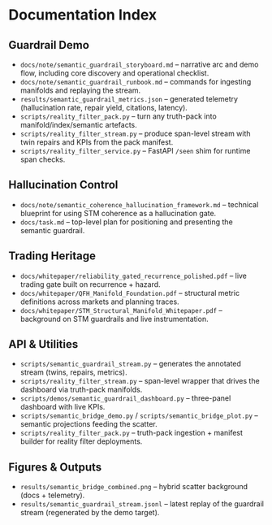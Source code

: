 # Documentation Index

## Guardrail Demo
- `docs/note/semantic_guardrail_storyboard.md` – narrative arc and demo flow, including core discovery and operational checklist.
- `docs/note/semantic_guardrail_runbook.md` – commands for ingesting manifolds and replaying the stream.
- `results/semantic_guardrail_metrics.json` – generated telemetry (hallucination rate, repair yield, citations, latency).
- `scripts/reality_filter_pack.py` – turn any truth-pack into manifold/index/semantic artefacts.
- `scripts/reality_filter_stream.py` – produce span-level stream with twin repairs and KPIs from the pack manifest.
- `scripts/reality_filter_service.py` – FastAPI `/seen` shim for runtime span checks.

## Hallucination Control
- `docs/note/semantic_coherence_hallucination_framework.md` – technical blueprint for using STM coherence as a hallucination gate.
- `docs/task.md` – top-level plan for positioning and presenting the semantic guardrail.

## Trading Heritage
- `docs/whitepaper/reliability_gated_recurrence_polished.pdf` – live trading gate built on recurrence + hazard.
- `docs/whitepaper/QFH_Manifold_Foundation.pdf` – structural metric definitions across markets and planning traces.
- `docs/whitepaper/STM_Structural_Manifold_Whitepaper.pdf` – background on STM guardrails and live instrumentation.

## API & Utilities
- `scripts/semantic_guardrail_stream.py` – generates the annotated stream (twins, repairs, metrics).
- `scripts/reality_filter_stream.py` – span-level wrapper that drives the dashboard via truth-pack manifolds.
- `scripts/demos/semantic_guardrail_dashboard.py` – three-panel dashboard with live KPIs.
- `scripts/semantic_bridge_demo.py` / `scripts/semantic_bridge_plot.py` – semantic projections feeding the scatter.
- `scripts/reality_filter_pack.py` – truth-pack ingestion + manifest builder for reality filter deployments.

## Figures & Outputs
- `results/semantic_bridge_combined.png` – hybrid scatter background (docs + telemetry).
- `results/semantic_guardrail_stream.jsonl` – latest replay of the guardrail stream (regenerated by the demo target).

